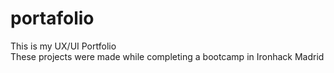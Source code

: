 # portafolio
This is my UX/UI Portfolio
<br>
These projects were made while completing a bootcamp in Ironhack Madrid

